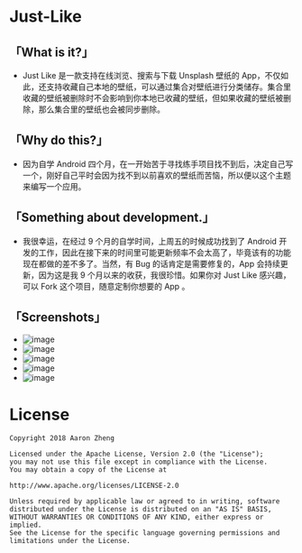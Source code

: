 # Just-Like
## 「What is it?」



- Just Like 是一款支持在线浏览、搜索与下载 Unsplash 壁纸的 App，不仅如此，还支持收藏自己本地的壁纸，可以通过集合对壁纸进行分类储存。集合里收藏的壁纸被删除时不会影响到你本地已收藏的壁纸，但如果收藏的壁纸被删除，那么集合里的壁纸也会被同步删除。





## 「Why do this?」



- 因为自学 Android 四个月，在一开始苦于寻找练手项目找不到后，决定自己写一个，刚好自己平时会因为找不到以前喜欢的壁纸而苦恼，所以便以这个主题来编写一个应用。





## 「Something about development.」



- 我很幸运，在经过 9 个月的自学时间，上周五的时候成功找到了 Android 开发的工作，因此在接下来的时间里可能更新频率不会太高了，毕竟该有的功能现在都做的差不多了。当然，有 Bug 的话肯定是需要修复的，App 会持续更新，因为这是我 9 个月以来的收获，我很珍惜。如果你对 Just Like 感兴趣，可以 Fork 这个项目，随意定制你想要的 App 。


## 「Screenshots」
- ![image](https://github.com/AaronZheng9603/Just-Like/blob/master/images/Screenshot(1).jpg)
- ![image](https://github.com/AaronZheng9603/Just-Like/blob/master/images/Screenshot(2).jpg)
- ![image](https://github.com/AaronZheng9603/Just-Like/blob/master/images/Screenshot(3).jpg)
- ![image](https://github.com/AaronZheng9603/Just-Like/blob/master/images/Screenshot(4).jpg)
- ![image](https://github.com/AaronZheng9603/Just-Like/blob/master/images/Screenshot(5).jpg)


# License
    Copyright 2018 Aaron Zheng

    Licensed under the Apache License, Version 2.0 (the "License");
    you may not use this file except in compliance with the License.
    You may obtain a copy of the License at

    http://www.apache.org/licenses/LICENSE-2.0

    Unless required by applicable law or agreed to in writing, software
    distributed under the License is distributed on an "AS IS" BASIS,
    WITHOUT WARRANTIES OR CONDITIONS OF ANY KIND, either express or implied.
    See the License for the specific language governing permissions and
    limitations under the License.
